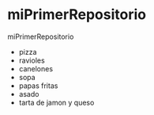 # miPrimerRepositorio
miPrimerRepositorio

* pizza 
* ravioles
* canelones
* sopa
* papas fritas
* asado
* tarta de jamon y queso
